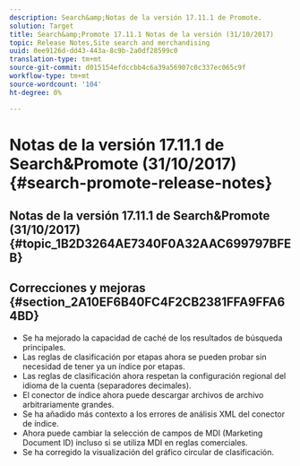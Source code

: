 ```yaml
---
description: Search&amp;Notas de la versión 17.11.1 de Promote.
solution: Target
title: Search&amp;Promote 17.11.1 Notas de la versión (31/10/2017)
topic: Release Notes,Site search and merchandising
uuid: 0ee9126d-dd43-443a-8c9b-2a0df28599c0
translation-type: tm+mt
source-git-commit: d015154efdccbb4c6a39a56907c0c337ec065c9f
workflow-type: tm+mt
source-wordcount: '104'
ht-degree: 0%

---
```



# Notas de la versión 17.11.1 de Search&amp;Promote (31/10/2017){#search-promote-release-notes}

## Notas de la versión 17.11.1 de Search&amp;Promote (31/10/2017) {#topic_1B2D3264AE7340F0A32AAC699797BFEB}

## Correcciones y mejoras {#section_2A10EF6B40FC4F2CB2381FFA9FFA64BD}

* Se ha mejorado la capacidad de caché de los resultados de búsqueda principales.
* Las reglas de clasificación por etapas ahora se pueden probar sin necesidad de tener ya un índice por etapas.
* Las reglas de clasificación ahora respetan la configuración regional del idioma de la cuenta (separadores decimales).
* El conector de índice ahora puede descargar archivos de archivo arbitrariamente grandes.
* Se ha añadido más contexto a los errores de análisis XML del conector de índice.
* Ahora puede cambiar la selección de campos de MDI (Marketing Document ID) incluso si se utiliza MDI en reglas comerciales.
* Se ha corregido la visualización del gráfico circular de clasificación.

